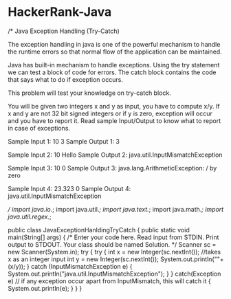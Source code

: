 # HackerRank-Java

/* Java Exception Handling (Try-Catch)

The exception handling in java is one of the powerful mechanism to handle the runtime errors 
so that normal flow of the application can be maintained.

Java has built-in mechanism to handle exceptions. Using the try statement we can test a block 
of code for errors. 
The catch block contains the code that says what to do if exception occurs.

This problem will test your knowledge on try-catch block.

You will be given two integers x and y as input, you have to compute x/y. If x and y are 
not 32 bit signed integers or if y is zero, exception will occur and you have to report it. 
Read sample Input/Output to know what to report in case of exceptions.

Sample Input 1:
10
3
Sample Output 1:
3

Sample Input 2:
10
Hello
Sample Output 2:
java.util.InputMismatchException

Sample Input 3:
10
0
Sample Output 3:
java.lang.ArithmeticException: / by zero

Sample Input 4:
23.323
0
Sample Output 4:
java.util.InputMismatchException


*/
import java.io.*;
import java.util.*;
import java.text.*;
import java.math.*;
import java.util.regex.*;

public class JavaExceptionHanldingTryCatch 
{
  public static void main(String[] args) 
    {
        /* Enter your code here. Read input from STDIN. Print output to STDOUT. Your class should be named Solution. */
        Scanner sc = new Scanner(System.in);
        try
           {
            try {
                  int x = new Integer(sc.nextInt());     //takes x as an integer input
                  int y = new Integer(sc.nextInt());
                  System.out.println(""+(x/y));
                }
            catch (InputMismatchException e)
                {
                  System.out.println("java.util.InputMismatchException");
                }
            }
        catch(Exception e)                            // if any exception occur apart from InputMismatch, this will catch it
            {
              System.out.println(e);
            }
     }
}
